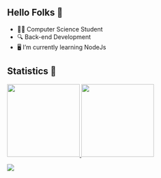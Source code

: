 ## Hello Folks 👋
* 👨‍🎓 Computer Science Student
* 🔍 Back-end Development
* 🖥️ I’m currently learning NodeJs

## Statistics 🚀
<div>
  <a href="https://github.com/KleversonCruz">
  <img height="170em" src="https://github-readme-stats.vercel.app/api/top-langs/?username=KleversonCruz&langs_count=7&layout=compact&theme=github_dark"/>
  <img height="170em" src="https://github-readme-stats.vercel.app/api?username=KleversonCruz&include_all_commits=true&count_private=true&show_icons=true&theme=github_dark"/>
</div>
    
<a href="https://www.youtube.com/watch?v=uv5i5yg-zNc"><img src="https://user-images.githubusercontent.com/73097560/115834477-dbab4500-a447-11eb-908a-139a6edaec5c.gif"></a>


